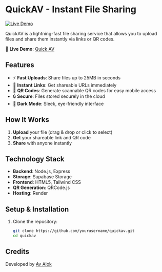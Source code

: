 # QuickAV - Instant File Sharing

[![Live Demo](https://github.com/user-attachments/assets/e0f9cb0e-c534-4090-935d-da4d883b54b2)](https://quickav.onrender.com/upload)

QuickAV is a lightning-fast file sharing service that allows you to upload files and share them instantly via links or QR codes.

🔗 **Live Demo**: [Quick AV](https://quickav.onrender.com/upload)

## Features

- ⚡ **Fast Uploads**: Share files up to 25MB in seconds
- 🔗 **Instant Links**: Get shareable URLs immediately
- 📱 **QR Codes**: Generate scannable QR codes for easy mobile access
- 🔒 **Secure**: Files stored securely in the cloud
- 🎨 **Dark Mode**: Sleek, eye-friendly interface

## How It Works

1. **Upload** your file (drag & drop or click to select)
2. **Get** your shareable link and QR code
3. **Share** with anyone instantly

## Technology Stack

- **Backend**: Node.js, Express
- **Storage**: Supabase Storage
- **Frontend**: HTML5, Tailwind CSS
- **QR Generation**: QRCode.js
- **Hosting**: Render

## Setup & Installation

1. Clone the repository:
   ```bash
   git clone https://github.com/yourusername/quickav.git
   cd quickav

## Credits
Developed by [Av Alok](https://linktr.ee/avalok2024)
